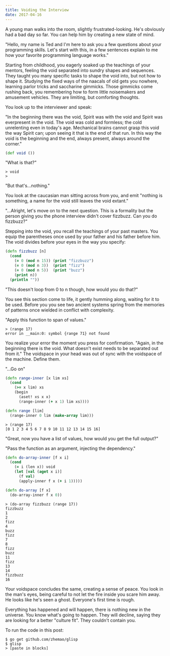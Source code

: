 ```yaml
---
title: Voiding the Interview
date: 2017-04-16
---
```


A young man walks into the room, slightly frustrated-looking. He's obviously had
a bad day so far. You can help him by creating a new state of mind.

"Hello, my name is Ted and I'm here to ask you a few questions about your
programming skills. Let's start with this, in a few sentences explain to me how
your favorite programming language works."

Starting from childhood, you eagerly soaked up the teachings of your mentors,
feeling the void separated into sundry shapes and sequences. They taught you
many specific tasks to shape the void into, but not how to shape it. Studying
the fixed ways of the naacals of old gets you nowhere, learning parlor tricks
and saccharine gimmicks. Those gimmicks come rushing back, you remembering
how to form little noisemakers and amusement vehicles. They are limiting, but
comforting thoughts.

You look up to the interviewer and speak:

"In the beginning there was the void, Spirit was with the void and Spirit was
everpresent in the void. The void was cold and formless; the cold unrelenting
even in today's age. Mechanical brains cannot grasp this void the way Spirit can;
upon seeing it that is the end of that run. In this way the void is the
beginning and the end, always present, always around the corner."

```clojure
(def void ())
```

"What is that?"

```
> void
>
```

"But that's...nothing."

You look at the caucasian man sitting across from you, and emit "nothing is
something, a name for the void still leaves the void extant."

"...Alright, let's move on to the next question. This is a formality but the
person giving you the phone interview didn't cover fizzbuzz. Can you do
fizzbuzz?"

Stepping into the void, you recall the teachings of your past masters. You
equip the parentheses once used by your father and his father before him.
The void divides before your eyes in the way you specify:

```clojure
(defn fizzbuzz [n]
  (cond
    (= 0 (mod n 15)) (print "fizzbuzz")
    (= 0 (mod n 3))  (print "fizz")
    (= 0 (mod n 5))  (print "buzz")
    (print n))
  (println ""))
```

"This doesn't loop from 0 to n though, how would you do that?"

You see this section come to life, it gently humming along, waiting for it
to be used. Before you you see two ancient systems spring from the memories
of patterns once wielded in conflict with complexity.

"Apply this function to span of values."

```
> (range 17)
error in __main:0: symbol {range 71} not found
```

You realize your error the moment you press for confirmation. "Again, in the
beginning there is the void. What doesn't exist needs to be separated out
from it." The voidspace in your head was out of sync with the voidspace of the
machine. Define them.

"...Go on"

```clojure
(defn range-inner [x lim xs]
  (cond
    (>= x lim) xs
    (begin
      (aset! xs x x)
      (range-inner (+ x 1) lim xs))))

(defn range [lim]
  (range-inner 0 lim (make-array lim)))
```

```
> (range 17)
[0 1 2 3 4 5 6 7 8 9 10 11 12 13 14 15 16]
```

"Great, now you have a list of values, how would you get the full output?"

"Pass the function as an argument, injecting the dependency."

```clojure
(defn do-array-inner [f x i]
  (cond
    (= i (len x)) void
    (let [val (aget x i)]
      (f val)
      (apply-inner f x (+ i 1)))))

(defn do-array [f x]
  (do-array-inner f x 0))
```

```
> (do-array fizzbuzz (range 17))
fizzbuzz
1
2
fizz
4
buzz
fizz
7
8
fizz
buzz
11
fizz
13
14
fizzbuzz
16
```

Your voidspace concludes the same, creating a sense of peace. You look in the
man's eyes, being careful to not let the fire inside you scare him away. He
looks like he's seen a ghost. Everyone's first time is rough.

Everything has happened and will happen, there is nothing new in the universe.
You know what's going to happen. They will decline, saying they are looking for
a better "culture fit". They couldn't contain you.

To run the code in this post:

```
$ go get github.com/zhemao/glisp
$ glisp
> [paste in blocks]
```
